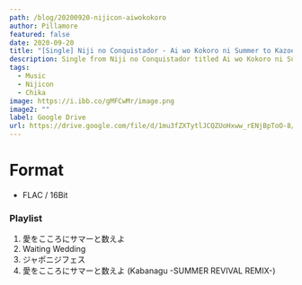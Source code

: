 ```yaml
---
path: /blog/20200920-nijicon-aiwokokoro
author: Pillamore
featured: false
date: 2020-09-20
title: "[Single] Niji no Conquistador - Ai wo Kokoro ni Summer to Kazoeyo"
description: Single from Niji no Conquistador titled Ai wo Kokoro ni Summer to Kazoeyo.
tags:
  - Music
  - Nijicon
  - Chika
image: https://i.ibb.co/gMFCwMr/image.png
image2: ""
label: Google Drive
url: https://drive.google.com/file/d/1mu3fZXTytlJCQZUoHxww_rENjBpToO-8/view?usp=sharing
---
```


# Format

- FLAC / 16Bit

### Playlist

1.  愛をこころにサマーと数えよ
2.  Waiting Wedding
3.  ジャポニジフェス
4.  愛をこころにサマーと数えよ (Kabanagu -SUMMER REVIVAL REMIX-)

